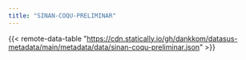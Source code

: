 ```yaml
---
title: "SINAN-COQU-PRELIMINAR"
---
```


{{< remote-data-table "https://cdn.statically.io/gh/dankkom/datasus-metadata/main/metadata/data/sinan-coqu-preliminar.json" >}}
